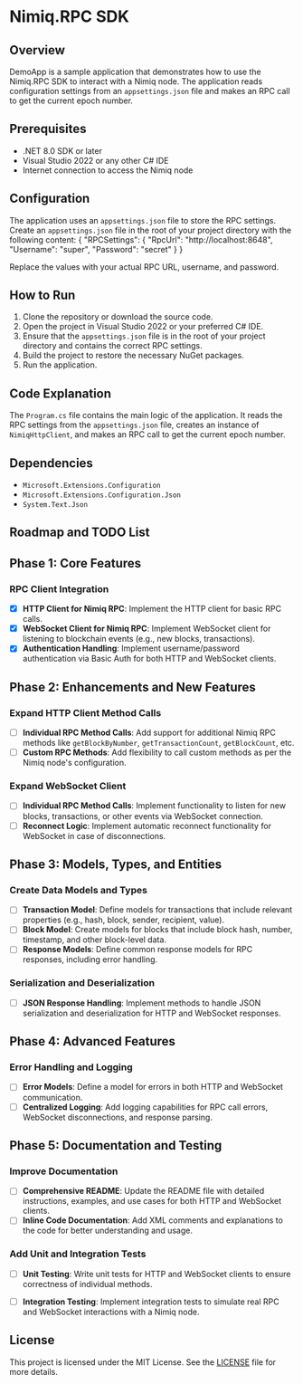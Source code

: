﻿# Nimiq.RPC SDK

## Overview

DemoApp is a sample application that demonstrates how to use the Nimiq.RPC SDK to interact with a Nimiq node. 
The application reads configuration settings from an `appsettings.json` file and makes an RPC call to get the current epoch number.

## Prerequisites

- .NET 8.0 SDK or later
- Visual Studio 2022 or any other C# IDE
- Internet connection to access the Nimiq node

## Configuration

The application uses an `appsettings.json` file to store the RPC settings. Create an `appsettings.json` file in the root of your project directory with the following content: { "RPCSettings": { "RpcUrl": "http://localhost:8648", "Username": "super", "Password": "secret" } }

Replace the values with your actual RPC URL, username, and password.

## How to Run

1. Clone the repository or download the source code.
2. Open the project in Visual Studio 2022 or your preferred C# IDE.
3. Ensure that the `appsettings.json` file is in the root of your project directory and contains the correct RPC settings.
4. Build the project to restore the necessary NuGet packages.
5. Run the application.

## Code Explanation

The `Program.cs` file contains the main logic of the application. It reads the RPC settings from the `appsettings.json` file, creates an instance of `NimiqHttpClient`, and makes an RPC call to get the current epoch number.



## Dependencies

- `Microsoft.Extensions.Configuration`
- `Microsoft.Extensions.Configuration.Json`
- `System.Text.Json`

## Roadmap and TODO List

## Phase 1: Core Features

### RPC Client Integration
- [x] **HTTP Client for Nimiq RPC**: Implement the HTTP client for basic RPC calls.
- [x] **WebSocket Client for Nimiq RPC**: Implement WebSocket client for listening to blockchain events (e.g., new blocks, transactions).
- [x] **Authentication Handling**: Implement username/password authentication via Basic Auth for both HTTP and WebSocket clients.

## Phase 2: Enhancements and New Features

### Expand HTTP Client Method Calls
- [ ] **Individual RPC Method Calls**: Add support for additional Nimiq RPC methods like `getBlockByNumber`, `getTransactionCount`, `getBlockCount`, etc.
- [ ] **Custom RPC Methods**: Add flexibility to call custom methods as per the Nimiq node's configuration.

### Expand WebSocket Client
- [ ] **Individual RPC Method Calls**: Implement functionality to listen for new blocks, transactions, or other events via WebSocket connection.
- [ ] **Reconnect Logic**: Implement automatic reconnect functionality for WebSocket in case of disconnections.

## Phase 3: Models, Types, and Entities

### Create Data Models and Types
- [ ] **Transaction Model**: Define models for transactions that include relevant properties (e.g., hash, block, sender, recipient, value).
- [ ] **Block Model**: Create models for blocks that include block hash, number, timestamp, and other block-level data.
- [ ] **Response Models**: Define common response models for RPC responses, including error handling.

### Serialization and Deserialization
- [ ] **JSON Response Handling**: Implement methods to handle JSON serialization and deserialization for HTTP and WebSocket responses.

## Phase 4: Advanced Features

### Error Handling and Logging
- [ ] **Error Models**: Define a model for errors in both HTTP and WebSocket communication.
- [ ] **Centralized Logging**: Add logging capabilities for RPC call errors, WebSocket disconnections, and response parsing.

## Phase 5: Documentation and Testing

### Improve Documentation
- [ ] **Comprehensive README**: Update the README file with detailed instructions, examples, and use cases for both HTTP and WebSocket clients.
- [ ] **Inline Code Documentation**: Add XML comments and explanations to the code for better understanding and usage.

### Add Unit and Integration Tests
- [ ] **Unit Testing**: Write unit tests for HTTP and WebSocket clients to ensure correctness of individual methods.
- [ ] **Integration Testing**: Implement integration tests to simulate real RPC and WebSocket interactions with a Nimiq node.



## License

This project is licensed under the MIT License. See the [LICENSE](LICENSE) file for more details.